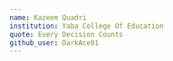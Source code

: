 ```yaml
---
name: Kazeem Quadri
institution: Yaba College Of Education
quote: Every Decision Counts
github_user: DarkAce01
---
```

